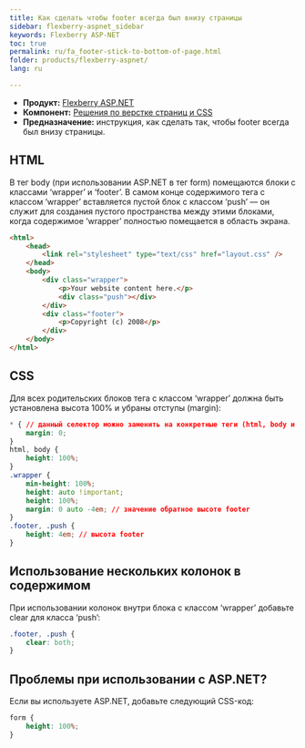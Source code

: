 ```yaml
---
title: Как сделать чтобы footer всегда был внизу страницы
sidebar: flexberry-aspnet_sidebar
keywords: Flexberry ASP-NET
toc: true
permalink: ru/fa_footer-stick-to-bottom-of-page.html
folder: products/flexberry-aspnet/
lang: ru

---
```


* **Продукт:** [Flexberry ASP.NET](fa_flexberry-a-s-p-n-e-t.html)
* **Компонент:** [Решения по верстке страниц и CSS](fa_page-layout.html)
* **Предназначение:** инструкция, как сделать так, чтобы footer всегда был внизу страницы.

## HTML

В тег body (при использовании ASP.NET в тег form) помещаются блоки с классами ‘wrapper’ и ‘footer’. В самом конце содержимого тега с классом ‘wrapper’ вставляется пустой блок с классом ‘push’ — он служит для создания пустого пространства между этими блоками, когда содержимое ‘wrapper’ полностью помещается в область экрана.

```html
<html>
    <head>
        <link rel="stylesheet" type="text/css" href="layout.css" />
    </head>
    <body>
        <div class="wrapper">
            <p>Your website content here.</p>
            <div class="push"></div>
        </div>
        <div class="footer">
            <p>Copyright (c) 2008</p>
        </div>
    </body>
</html>
```

## CSS

Для всех родительских блоков тега с классом ‘wrapper’ должна быть установлена высота 100% и убраны отступы (margin):

```css
* { // данный селектор можно заменить на конкретные теги (html, body и т.д.), если его свойства нарушают отображение других элементов
    margin: 0; 
}
html, body {
    height: 100%;
}
.wrapper {
    min-height: 100%;
    height: auto !important;
    height: 100%;
    margin: 0 auto -4em; // значение обратное высоте footer
}
.footer, .push {
    height: 4em; // высота footer
}
```

## Использование нескольких колонок в содержимом

При использовании колонок внутри блока с классом ‘wrapper’ добавьте clear для класса ‘push’:

```css
.footer, .push {
    clear: both;
}
```

## Проблемы при использовании с ASP.NET?

Если вы используете ASP.NET, добавьте следующий CSS-код:

```css
form {
    height: 100%;
}
```